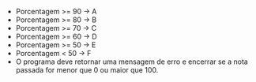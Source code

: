 <ul>
  <li>
    <div class="pt-1 pb-1">
      Porcentagem &gt;= 90 -&gt; A
    </div>
  </li>
  <li>
    <div class="pt-1 pb-1">
      Porcentagem &gt;= 80 -&gt; B
    </div>
  </li>
  <li>
    <div class="pt-1 pb-1">
      Porcentagem &gt;= 70 -&gt; C
    </div>
  </li>
  <li>
    <div class="pt-1 pb-1">
      Porcentagem &gt;= 60 -&gt; D
    </div>
  </li>
  <li>
    <div class="pt-1 pb-1">
      Porcentagem &gt;= 50 -&gt; E
    </div>
  </li>
  <li>
    <div class="pt-1 pb-1">
      Porcentagem &lt; 50 -&gt; F
    </div>
  </li>
  <li>
    <div class="pt-1 pb-1">
      O programa deve retornar uma mensagem de erro e encerrar se a nota passada for menor que 0 ou maior que 100.
    </div>
  </li>
</ul>
